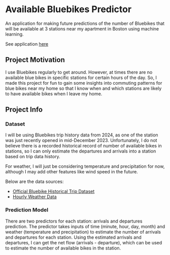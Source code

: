 # Available Bluebikes Predictor

An application for making future predictions of the number of Bluebikes that will be available at 3 stations near my apartment in Boston using machine learning.

See application [here](https://bluebikepredictor.jyylab.com)

## Project Motivation

I use Bluebikes regularly to get around. However, at times there are no available blue bikes in specific stations for certain hours of the day. So, I made this project for fun to gain some insights into commuting patterns for blue bikes near my home so that I know when and which stations are likely to have available bikes when I leave my home.

## Project Info

### Dataset

I will be using Bluebikes trip history data from 2024, as one of the station was just recently opened in mid-December 2023. Unfortunately, I do not believe there is a recorded historical record of number of available bikes in stations, so I can only estimate the departures and arrivals into a station based on trip data history.

For weather, I will just be considering temperature and precipitation for now, although I may add other features like wind speed in the future.

Below are the data sources:

- [Official Bluebike Historical Trip Dataset](https://bluebikes.com/system-data)
- [Hourly Weather Data](https://open-meteo.com/en/docs/historical-weather-api#latitude=52.52&longitude=13.41&hourly=temperature_2m,precipitation&daily=&models=)

### Prediction Model

There are two predictors for each station: arrivals and departures prediction. The predictor takes inputs of time (minute, hour, day, month) and weather (temperature and precipitation) to estimate the number of arrivals and departures for each station. Using the estimated arrivals and departures, I can get the net flow (arrivals - departure), which can be used to estimate the number of available bikes in the station.

<!-- ### API  -->

